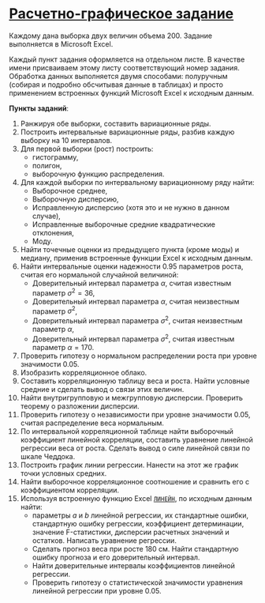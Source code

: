 # [Расчетно-графическое задание](calc.xlsx)

Каждому дана выборка двух величин объема 200. Задание выполняется в Microsoft Excel.

Каждый пункт задания оформляется на отдельном листе. В качестве имени присваиваем этому листу соответствующий номер задания. Обработка данных выполняется двумя способами: полуручным (собирая и подробно обсчитывая данные в таблицах) и просто применением встроенных функций Microsoft Excel к исходным данным.

**Пункты заданий**:

  1. Ранжируя обе выборки, составить вариационные ряды.
  2. Построить интервальные вариационные ряды, разбив каждую выборку на 10 интервалов.
  3. Для первой выборки (рост) построить:
      * гистограмму,
      * полигон,
      * выборочную функцию распределения.
  4. Для каждой выборки по интервальному вариационному ряду найти:
      * Выборочное среднее,
      * Выборочную дисперсию,
      * Исправленную дисперсию (хотя это и не нужно в данном случае),
      * Исправленные выборочные средние квадратические отклонения,
      * Моду.
  5. Найти точечные оценки из предыдущего пункта (кроме моды) и медиану, применив встроенные функции Excel к исходным данным.
  6. Найти  интервальные оценки надежности $0.95$ параметров роста, считая его нормальной случайной величиной:
      * Доверительный интервал параметра $\alpha$, считая известным параметр $\sigma^{2} = 36$,
      * Доверительный интервал параметра $\alpha$, считая неизвестным параметр $\sigma^{2}$,
      * Доверительный интервал параметра $\sigma^{2}$, считая неизвестным параметр $\alpha$,
      * Доверительный интервал параметра $\sigma^{2}$, считая известным параметр $\alpha = 170$.
  7. Проверить гипотезу о нормальном распределении роста при уровне значимости $0.05$.
  8. Изобразить корреляционное облако.
  9. Составить корреляционную таблицу веса и роста. Найти условные средние и сделать вывод о связи этих величин.
  10. Найти внутригрупповую и межгрупповую дисперсии. Проверить теорему о разложении дисперсии.
  11. Проверить гипотезу о независимости при уровне значимости $0.05$, считая распределение веса нормальным.
  12. По интервальной корреляционной таблице найти выборочный коэффициент линейной корреляции, составить уравнение линейной регрессии веса от роста. Сделать вывод о силе линейной связи по шкале Чеддока.
  13. Построить график линии регрессии. Нанести на этот же график точки условных средних.
  14. Найти выборочное корреляционное соотношение и сравнить его с коэффициентом корреляции.
  15. Используя встроенную функцию Excel [`ЛИНЕЙН`](https://support.microsoft.com/ru-ru/office/%D1%84%D1%83%D0%BD%D0%BA%D1%86%D0%B8%D1%8F-%D0%BB%D0%B8%D0%BD%D0%B5%D0%B9%D0%BD-84d7d0d9-6e50-4101-977a-fa7abf772b6d), по исходным данным найти:
      * параметры $a$ и $b$ линейной регрессии, их стандартные ошибки, стандартную ошибку регрессии, коэффициент детерминации, значение F-статистики, дисперсии расчетных значений и остатков. Написать уравнение регрессии.
      * Сделать прогноз веса при росте $180$ см. Найти стандартную ошибку прогноза и его доверительный интервал.
      * Найти доверительные интервалы коэффициентов линейной регрессии.
      * Проверить гипотезу о статистической значимости уравнения линейной регрессии при уровне $0.05$.

